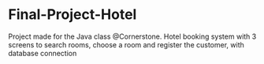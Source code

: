 # Final-Project-Hotel

Project made for the Java class @Cornerstone.
Hotel booking system with 3 screens to search rooms, choose a room and register the customer, with database connection
